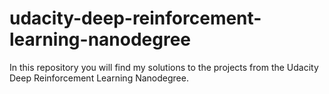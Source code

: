 # udacity-deep-reinforcement-learning-nanodegree
In this repository you will find my solutions to the projects from the Udacity Deep Reinforcement Learning Nanodegree.
